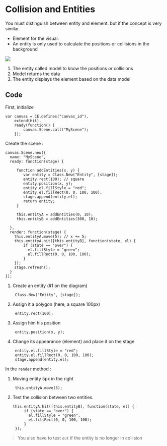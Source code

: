 # Collision and Entities

You must distinguish between entity and element. but if the concept is very similar.

* Element for the visual.
* An entity is only used to calculate the positions or collisions in the background

![](images/entity.png)

1. The entity called model to know the positions or collisions
2. Model returns the data
3. The entity displays the element based on the data model

## Code ##

First, initialize

    var canvas = CE.defines("canvas_id").
        extend(Hit).
        ready(function() {
            canvas.Scene.call("MyScene");
        });

Create the scene :

    
    canvas.Scene.new({
      name: "MyScene",
      ready: function(stage) {
    
         function addEntities(x, y) {
            var entity = Class.New("Entity", [stage]);
            entity.rect(100); // square
            entity.position(x, y);
            entity.el.fillStyle = "red";
            entity.el.fillRect(0, 0, 100, 100);
            stage.append(entity.el);
            return entity;
         }
    
         this.entityA = addEntities(0, 10);
         this.entityB = addEntities(300, 10);
         
      },
      render: function(stage) {
        this.entityA.move(5); // x += 5;
        this.entityA.hit([this.entityB], function(state, el) {
            if (state == "over") {
              el.fillStyle = "green";
              el.fillRect(0, 0, 100, 100);
            }
        });
        stage.refresh();
      }
    });

1. Create an entity (#1 on the diagram)

        Class.New("Entity", [stage]);

2. Assign it a polygon (here, a square 100px)

        entity.rect(100);

3. Assign him his position

        entity.position(x, y);

4. Change its appearance (element) and place it on the stage

        entity.el.fillStyle = "red";
        entity.el.fillRect(0, 0, 100, 100);
        stage.append(entity.el);

In the `render` method :

1. Moving entity 5px in the right

        this.entityA.move(5);

2. Test the collision between two entities.

       this.entityA.hit([this.entityB], function(state, el) {
            if (state == "over") {
              el.fillStyle = "green";
              el.fillRect(0, 0, 100, 100);
            }
        });

> You also have to test `out` if the entity is no longer in collision
